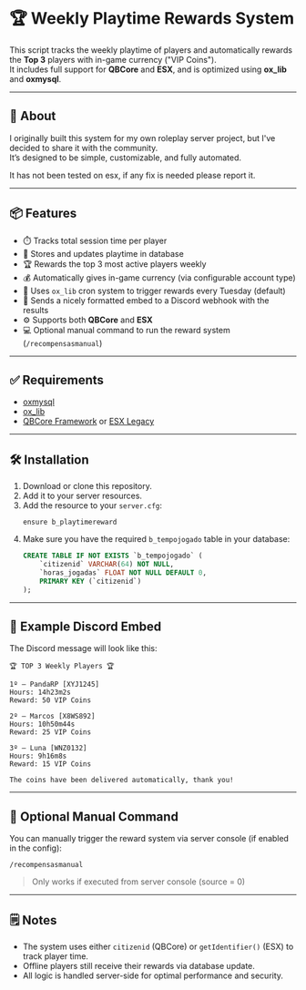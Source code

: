# 🏆 Weekly Playtime Rewards System

This script tracks the weekly playtime of players and automatically rewards the **Top 3** players with in-game currency ("VIP Coins").  
It includes full support for **QBCore** and **ESX**, and is optimized using **ox_lib** and **oxmysql**.

---

## 🎯 About

I originally built this system for my own roleplay server project, but I've decided to share it with the community.  
It’s designed to be simple, customizable, and fully automated.

It has not been tested on esx, if any fix is ​​needed please report it.

---

## 📦 Features

- ⏱️ Tracks total session time per player  
- 🧠 Stores and updates playtime in database  
- 🏆 Rewards the top 3 most active players weekly  
- 💰 Automatically gives in-game currency (via configurable account type)  
- 📆 Uses `ox_lib` cron system to trigger rewards every Tuesday (default)  
- 📡 Sends a nicely formatted embed to a Discord webhook with the results  
- ⚙️ Supports both **QBCore** and **ESX**  
- 💻 Optional manual command to run the reward system (`/recompensasmanual`)  

---

## ✅ Requirements

- [oxmysql](https://github.com/overextended/oxmysql)  
- [ox_lib](https://github.com/overextended/ox_lib)  
- [QBCore Framework](https://github.com/qbcore-framework/qb-core) or [ESX Legacy](https://github.com/esx-framework/esx_core)

---

## 🛠️ Installation

1. Download or clone this repository.
2. Add it to your server resources.
3. Add the resource to your `server.cfg`:
   ```
   ensure b_playtimereward
   ```
4. Make sure you have the required `b_tempojogado` table in your database:
   ```sql
   CREATE TABLE IF NOT EXISTS `b_tempojogado` (
       `citizenid` VARCHAR(64) NOT NULL,
       `horas_jogadas` FLOAT NOT NULL DEFAULT 0,
       PRIMARY KEY (`citizenid`)
   );
   ```

---

## 💬 Example Discord Embed

The Discord message will look like this:

```
🏆 TOP 3 Weekly Players 🏆

1º — PandaRP [XYJ1245]
Hours: 14h23m2s
Reward: 50 VIP Coins

2º — Marcos [X8WS892]
Hours: 10h50m44s
Reward: 25 VIP Coins

3º — Luna [WNZ0132]
Hours: 9h16m8s
Reward: 15 VIP Coins

The coins have been delivered automatically, thank you!
```

---

## 🔁 Optional Manual Command

You can manually trigger the reward system via server console (if enabled in the config):

```
/recompensasmanual
```

> Only works if executed from server console (source = 0)

---

## 🗒️ Notes

- The system uses either `citizenid` (QBCore) or `getIdentifier()` (ESX) to track player time.
- Offline players still receive their rewards via database update.
- All logic is handled server-side for optimal performance and security.
